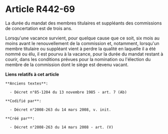 # Article R442-69

La durée du mandat des membres titulaires et suppléants des commissions de concertation est de trois ans.

Lorsqu'une vacance survient, pour quelque cause que ce soit, six mois au moins avant le renouvellement de la commission et,
notamment, lorsqu'un membre titulaire ou suppléant vient à perdre la qualité en laquelle il a été nommé ou élu, il est pourvu
à la vacance, pour la durée du mandat restant à courir, dans les conditions prévues pour la nomination ou l'élection du
membre de la commission dont le siège est devenu vacant.

**Liens relatifs à cet article**

	**Anciens textes**:

	  - Décret n°85-1204 du 13 novembre 1985 - art. 7 (Ab)

	**Codifié par**:

	  - Décret n°2008-263 du 14 mars 2008, v. init.

	**Créé par**:

	  - Décret n°2008-263 du 14 mars 2008 - art. (V)

